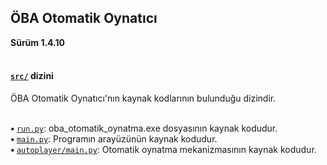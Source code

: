 <h2> ÖBA Otomatik Oynatıcı </h2>
<b> Sürüm 1.4.10 </b>
<br><br>

<h4><a href="/src/"><code>src/</code></a> dizini</h4>
<p> ÖBA Otomatik Oynatıcı'nın kaynak kodlarının bulunduğu dizindir. </p>
<br>
<b> • </b><code><a href="run.py">run.py</a></code>: oba_otomatik_oynatma.exe dosyasının kaynak kodudur.<br>
<b> • </b><code><a href="main.py">main.py</a></code>: Programın arayüzünün kaynak kodudur.<br>
<b> • </b><code><a href="autoplayer/main.py">autoplayer/main.py</a></code>: Otomatik oynatma mekanizmasının kaynak kodudur.<br>

